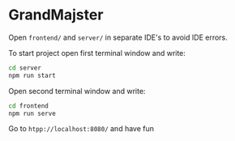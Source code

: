 # GrandMajster

Open `frontend/` and `server/` in separate IDE's to avoid IDE errors.

To start project open first terminal window and write:
```sh
cd server
npm run start
```

Open second terminal window and write:
```sh
cd frontend
npm run serve
```

Go to `htpp://localhost:8080/` and have fun